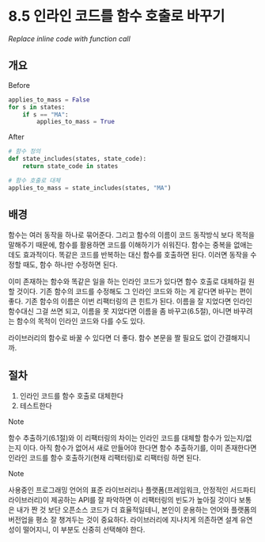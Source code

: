 # 8.5 인라인 코드를 함수 호출로 바꾸기

_Replace inline code with function call_

## 개요

Before

```python
applies_to_mass = False
for s in states:
    if s == "MA":
        applies_to_mass = True
```

After

```python
# 함수 정의
def state_includes(states, state_code):
    return state_code in states

# 함수 호출로 대체
applies_to_mass = state_includes(states, "MA")
```

## 배경

함수는 여러 동작을 하나로 묶어준다. 그리고 함수의 이름이 코드 동작방식 보다 목적을 말해주기 때문에, 함수를 활용하면 코드를 이해하기가 쉬워진다.
함수는 중복을 없애는데도 효과적이다. 똑같은 코드를 반복하는 대신 함수를 호출하면 된다. 이러면 동작을 수정할 때도, 함수 하나만 수정하면 된다.

이미 존재하는 함수와 똑같은 일을 하는 인라인 코드가 있다면 함수 호출로 대체하길 원할 것이다.
기존 함수의 코드를 수정해도 그 인라인 코드와 하는 게 같다면 바꾸는 편이 좋다.
기존 함수의 이름은 이번 리팩터링의 큰 힌트가 된다. 이름을 잘 지었다면 인라인 함수대신 그걸 쓰면 되고,
이름을 못 지었다면 이름을 좀 바꾸고(6.5절), 아니면 바꾸려는 함수의 목적이 인라인 코드와 다를 수도 있다.

라이브러리의 함수로 바꿀 수 있다면 더 좋다. 함수 본문을 짤 필요도 없이 간결해지니까.

## 절차

1. 인라인 코드를 함수 호출로 대체한다
2. 테스트한다

> [!NOTE]
> 
> 함수 추출하기(6.1절)와 이 리팩터링의 차이는 인라인 코드를 대체할 함수가 있는지/없는지 이다.
> 아직 함수가 없어서 새로 만들어야 한다면 함수 추출하기를,
> 이미 존재한다면 인라인 코드를 함수 호출하기(현재 리팩터링)로 리팩터링 하면 된다.

> [!NOTE]
> 
> 사용중인 프로그래밍 언어의 표준 라이브러리나 플랫폼(프레임워크, 안정적인 서드파티 라이브러리)이 제공하는 API를 잘 파악하면 이 리팩터링의 빈도가 높아질 것이다
> 보통은 내가 짠 것 보단 오픈소스 코드가 더 효율적일테니, 본인이 운용하는 언어와 플랫폼의 버전업을 평소 잘 챙겨두는 것이 중요하다.
> 라이브러리에 지나치게 의존하면 설계 유연성이 떨어지니, 이 부분도 신중히 선택해야 한다.
